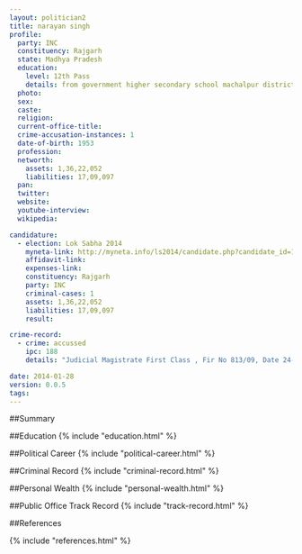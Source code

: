 ```yaml
---
layout: politician2
title: narayan singh
profile: 
  party: INC
  constituency: Rajgarh
  state: Madhya Pradesh
  education: 
    level: 12th Pass
    details: from government higher secondary school machalpur district rajgarh  mp year 1970
  photo: 
  sex: 
  caste: 
  religion: 
  current-office-title: 
  crime-accusation-instances: 1
  date-of-birth: 1953
  profession: 
  networth: 
    assets: 1,36,22,052
    liabilities: 17,09,097
  pan: 
  twitter: 
  website: 
  youtube-interview: 
  wikipedia: 

candidature: 
  - election: Lok Sabha 2014
    myneta-link: http://myneta.info/ls2014/candidate.php?candidate_id=135
    affidavit-link: 
    expenses-link: 
    constituency: Rajgarh 
    party: INC
    criminal-cases: 1
    assets: 1,36,22,052
    liabilities: 17,09,097
    result:  

crime-record: 
  - crime: accussed
    ipc: 188
    details: "Judicial Magistrate First Class , Fir No 813/09, Date 24-07-2009, Date 14.4.2009" 

date: 2014-01-28
version: 0.0.5
tags: 
---
```

##Summary


##Education
{% include "education.html" %}


##Political Career
{% include "political-career.html" %}


##Criminal Record
{% include "criminal-record.html" %}


##Personal Wealth
{% include "personal-wealth.html" %}


##Public Office Track Record
{% include "track-record.html" %}


##References


{% include "references.html" %}